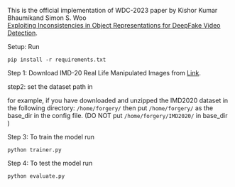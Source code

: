 

This is the official implementation of WDC-2023 paper by Kishor Kumar Bhaumikand Simon S. Woo \
[Exploiting Inconsistencies in Object Representations for DeepFake Video Detection](https://dl.acm.org/doi/pdf/10.1145/3595353.3595885).


Setup: Run

  ```shell
  pip install -r requirements.txt
  ```

Step 1: Download IMD-20 Real Life Manipulated Images from [Link](http://staff.utia.cas.cz/novozada/db/).

step2: set the dataset path in  

for example, if you have downloaded and unzipped the IMD2020 dataset in the following directory: ``` /home/forgery/ ```  then put  ``` /home/forgery/ ```  as the base_dir  in the config file. (DO NOT put  ``` /home/forgery/IMD2020/ ``` in base_dir )

Step 3: To train the model run   
  ```shell
  python trainer.py
  ```
Step 4: To test the model run   
  ```shell
  python evaluate.py
  ```
